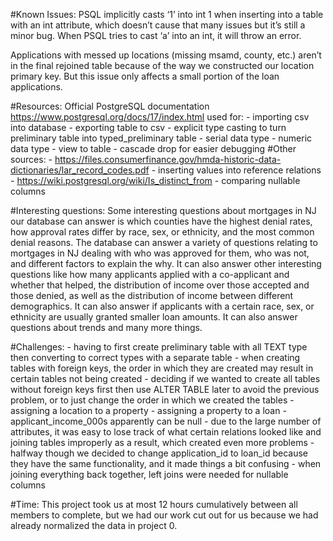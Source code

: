 #Known Issues:
PSQL implicitly casts ‘1’ into int 1 when inserting into a table with an int attribute,
which doesn’t cause that many issues but it’s still a minor bug. When PSQL tries to cast
‘a’ into an int, it will throw an error.

Applications with messed up locations (missing msamd, county, etc.) aren’t in the final
rejoined table because of the way we constructed our location primary key. But this issue
only affects a small portion of the loan applications.

#Resources:
Official PostgreSQL documentation https://www.postgresql.org/docs/17/index.html used for:
    - importing csv into database
    - exporting table to csv
    - explicit type casting to turn preliminary table into typed_preliminary table
    - serial data type
    - numeric data type
    - view to table
    - cascade drop for easier debugging
#Other sources:
    - https://files.consumerfinance.gov/hmda-historic-data-dictionaries/lar_record_codes.pdf
        - inserting values into reference relations
    - https://wiki.postgresql.org/wiki/Is_distinct_from
        - comparing nullable columns

#Interesting questions:
Some interesting questions about mortgages in NJ our database can answer is which counties
have the highest denial rates, how approval rates differ by race, sex, or ethnicity, and the most
common denial reasons. The database can answer a variety of questions relating to mortgages
in NJ dealing with who was approved for them, who was not, and different factors to explain the why.
It can also answer other interesting questions like how many applicants applied with a co-applicant
and whether that helped, the distribution of income over those accepted and those denied, as well
as the distribution of income between different demographics. It can also answer if applicants with
a certain race, sex, or ethnicity are usually granted smaller loan amounts. It can also answer questions
about trends and many more things. 

#Challenges:
    - having to first create preliminary table with all TEXT type then converting to correct types
      with a separate table
    - when creating tables with foreign keys, the order in which they are created may result in certain
      tables not being created
    - deciding if we wanted to create all tables without foreign keys first then use ALTER TABLE later
      to avoid the previous problem, or to just change the order in which we created the tables
    - assigning a location to a property
    - assigning a property to a loan
    - applicant_income_000s apparently can be null
    - due to the large number of attributes, it was easy to lose track of what certain relations looked
      like and joining tables improperly as a result, which created even more problems
    - halfway though we decided to change application_id to loan_id because they have the same functionality,
      and it made things a bit confusing
    - when joining everything back together, left joins were needed for nullable columns
    
  #Time:
	This project took us at most 12 hours cumulatively between all members to complete, but we had our work cut
    out for us because we had already normalized the data in project 0.
